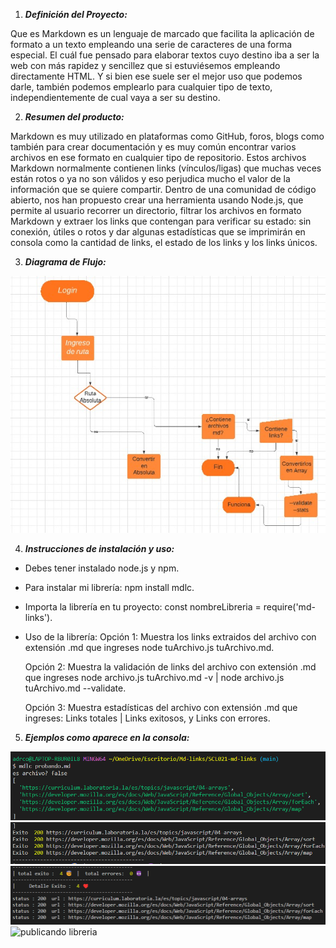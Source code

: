 1. ***Definición del Proyecto:***

Que es Markdown es un lenguaje de marcado que facilita la aplicación de formato a un texto empleando una serie de caracteres de una forma especial. El cuál fue pensado para elaborar textos cuyo destino iba a ser la web con más rapidez y sencillez que si estuviésemos empleando directamente HTML. Y si bien ese suele ser el mejor uso que podemos darle, también podemos emplearlo para cualquier tipo de texto, independientemente de cual vaya a ser su destino.

2. ***Resumen del producto:***

Markdown es muy utilizado en plataformas como GitHub, foros, blogs como también para crear documentación y es muy común encontrar varios archivos en ese formato en cualquier tipo de repositorio. Estos archivos Markdown normalmente contienen links (vínculos/ligas) que muchas veces están rotos o ya no son válidos y eso perjudica mucho el valor de la información que se quiere compartir. Dentro de una comunidad de código abierto, nos han propuesto crear una herramienta usando Node.js, que permite al usuario recorrer un directorio, filtrar los archivos en formato Markdown y extraer los links que contengan para verificar su estado: sin conexión, útiles o rotos y dar algunas estadísticas que se imprimirán en consola como la cantidad de links, el estado de los links y los links únicos.

3. ***Diagrama de Flujo:*** 

![Diagrama](./img/diagramadeflujo.jpg)

4. ***Instrucciones de instalación y uso:***

* Debes tener instalado node.js y npm.

* Para instalar mi librería:
  npm install mdlc.

* Importa la librería en tu proyecto:
  const nombreLibreria = require('md-links').

* Uso de la librería:
  Opción 1: Muestra los links extraidos del archivo con extensión .md que ingreses node tuArchivo.js tuArchivo.md.

  Opción 2: Muestra la validación de links del archivo con extensión .md que ingreses node archivo.js tuArchivo.md -v | node archivo.js tuArchivo.md --validate.

  Opción 3: Muestra estadísticas del archivo con extensión .md que ingreses: Links totales | Links exitosos, y Links con errores.

5. ***Ejemplos como aparece en la consola:***

![mostrando en consola](./img/mostrandoenconsola1.png)
![mostrando en consola](./img/mostrandoenconsola2.png)
![mostrando en consola](./img/mostrandoenconsola3.png)
![publicando libreria](./img/libreríainstalada.png)